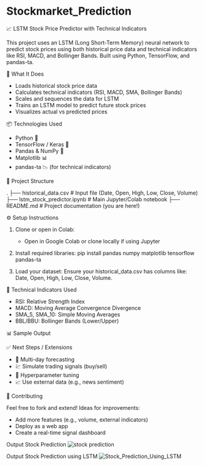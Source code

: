 # Stockmarket_Prediction
📈 LSTM Stock Price Predictor with Technical Indicators

This project uses an LSTM (Long Short-Term Memory) neural network to predict stock prices using both historical price data and technical indicators like RSI, MACD, and Bollinger Bands. Built using Python, TensorFlow, and pandas-ta.

🧠 What It Does

- Loads historical stock price data
- Calculates technical indicators (RSI, MACD, SMA, Bollinger Bands)
- Scales and sequences the data for LSTM
- Trains an LSTM model to predict future stock prices
- Visualizes actual vs predicted prices

📦 Technologies Used

- Python 🐍
- TensorFlow / Keras 🤖
- Pandas & NumPy 🧮
- Matplotlib 📊
- pandas-ta 📉 (for technical indicators)

📁 Project Structure

.
├── historical_data.csv       # Input file (Date, Open, High, Low, Close, Volume)
├── lstm_stock_predictor.ipynb # Main Jupyter/Colab notebook
├── README.md                 # Project documentation (you are here!)

⚙️ Setup Instructions

1. Clone or open in Colab:
   - Open in Google Colab or clone locally if using Jupyter

2. Install required libraries:
   pip install pandas numpy matplotlib tensorflow pandas-ta

3. Load your dataset:
   Ensure your historical_data.csv has columns like: Date, Open, High, Low, Close, Volume.

🧪 Technical Indicators Used

- RSI: Relative Strength Index
- MACD: Moving Average Convergence Divergence
- SMA_5, SMA_10: Simple Moving Averages
- BBL/BBU: Bollinger Bands (Lower/Upper)

📊 Sample Output
 
✅ Next Steps / Extensions

- 🔁 Multi-day forecasting
- 💹 Simulate trading signals (buy/sell)
- 🧪 Hyperparameter tuning
- 📈 Use external data (e.g., news sentiment)

🤝 Contributing

Feel free to fork and extend! Ideas for improvements:
- Add more features (e.g., volume, external indicators)
- Deploy as a web app
- Create a real-time signal dashboard

Output Stock Prediction
![stock prediction](https://github.com/user-attachments/assets/58523ba3-b0ca-45b7-bd9b-96a7deee809a)

Output Stock Prediction using LSTM
![Stock_Prediction_Using_LSTM](https://github.com/user-attachments/assets/eb3d1312-532b-4026-89be-770a372b6d0e)

